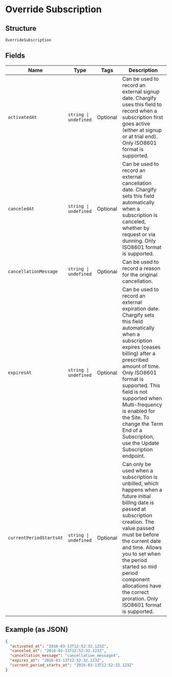 
# Override Subscription

## Structure

`OverrideSubscription`

## Fields

| Name | Type | Tags | Description |
|  --- | --- | --- | --- |
| `activatedAt` | `string \| undefined` | Optional | Can be used to record an external signup date. Chargify uses this field to record when a subscription first goes active (either at signup or at trial end). Only ISO8601 format is supported. |
| `canceledAt` | `string \| undefined` | Optional | Can be used to record an external cancellation date. Chargify sets this field automatically when a subscription is canceled, whether by request or via dunning. Only ISO8601 format is supported. |
| `cancellationMessage` | `string \| undefined` | Optional | Can be used to record a reason for the original cancellation. |
| `expiresAt` | `string \| undefined` | Optional | Can be used to record an external expiration date. Chargify sets this field automatically when a subscription expires (ceases billing) after a prescribed amount of time. Only ISO8601 format is supported. This field is not supported when Multi-frequency is enabled for the Site. To change the Term End of a Subscription, use the Update Subscription endpoint. |
| `currentPeriodStartsAt` | `string \| undefined` | Optional | Can only be used when a subscription is unbilled, which happens when a future initial billing date is passed at subscription creation. The value passed must be before the current date and time. Allows you to set when the period started so mid period component allocations have the correct proration. Only ISO8601 format is supported. |

## Example (as JSON)

```json
{
  "activated_at": "2016-03-13T12:52:32.123Z",
  "canceled_at": "2016-03-13T12:52:32.123Z",
  "cancellation_message": "cancellation_message4",
  "expires_at": "2016-03-13T12:52:32.123Z",
  "current_period_starts_at": "2016-03-13T12:52:32.123Z"
}
```

